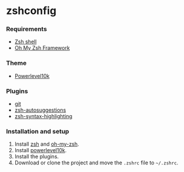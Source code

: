 # zshconfig

### Requirements

- [Zsh shell](https://www.zsh.org/)
- [Oh My Zsh Framework][oh-my-zsh]

### Theme

- [Powerlevel10k][powerlevel10k]

### Plugins

- [git](https://github.com/ohmyzsh/ohmyzsh/tree/master/plugins/git/)
- [zsh-autosuggestions](https://github.com/zsh-users/zsh-autosuggestions)
- [zsh-syntax-highlighting](https://github.com/zsh-users/zsh-syntax-highlighting)

### Installation and setup

1. Install [zsh](https://github.com/ohmyzsh/ohmyzsh/wiki/Installing-ZSH) and [oh-my-zsh](https://github.com/ohmyzsh/ohmyzsh#basic-installation).
2. Install [powerlevel10k](https://github.com/romkatv/powerlevel10k#oh-my-zsh).
4. Install the plugins.
3. Download or clone the project and move the `.zshrc` file to `~/.zshrc`.

[oh-my-zsh]: https://github.com/robbyrussell/oh-my-zsh
[powerlevel10k]: https://github.com/romkatv/powerlevel10k
